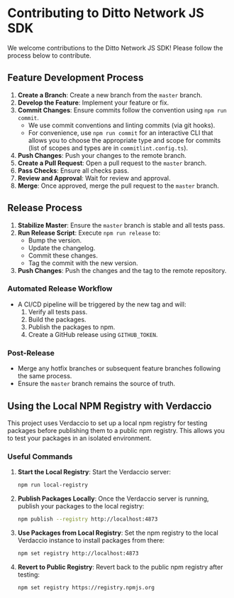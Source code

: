 # Contributing to Ditto Network JS SDK

We welcome contributions to the Ditto Network JS SDK! Please follow the process below to contribute.

## Feature Development Process

1. **Create a Branch**: Create a new branch from the `master` branch.
2. **Develop the Feature**: Implement your feature or fix.
3. **Commit Changes**: Ensure commits follow the convention using `npm run commit`.
   - We use commit conventions and linting commits (via git hooks).
   - For convenience, use `npm run commit` for an interactive CLI that allows you to choose the appropriate type and scope for commits (list of scopes and types are in `commitlint.config.ts`).
4. **Push Changes**: Push your changes to the remote branch.
5. **Create a Pull Request**: Open a pull request to the `master` branch.
6. **Pass Checks**: Ensure all checks pass.
7. **Review and Approval**: Wait for review and approval.
8. **Merge**: Once approved, merge the pull request to the `master` branch.

## Release Process

1. **Stabilize Master**: Ensure the `master` branch is stable and all tests pass.
2. **Run Release Script**: Execute `npm run release` to:
   - Bump the version.
   - Update the changelog.
   - Commit these changes.
   - Tag the commit with the new version.
3. **Push Changes**: Push the changes and the tag to the remote repository.

### Automated Release Workflow

- A CI/CD pipeline will be triggered by the new tag and will:
  1. Verify all tests pass.
  2. Build the packages.
  3. Publish the packages to npm.
  4. Create a GitHub release using `GITHUB_TOKEN`.

### Post-Release

- Merge any hotfix branches or subsequent feature branches following the same process.
- Ensure the `master` branch remains the source of truth.

## Using the Local NPM Registry with Verdaccio

This project uses Verdaccio to set up a local npm registry for testing packages before publishing them to a public npm registry. This allows you to test your packages in an isolated environment.

### Useful Commands

1. **Start the Local Registry**: Start the Verdaccio server:

    ```sh
    npm run local-registry
    ```

2. **Publish Packages Locally**: Once the Verdaccio server is running, publish your packages to the local registry:

    ```sh
    npm publish --registry http://localhost:4873
    ```

3. **Use Packages from Local Registry**: Set the npm registry to the local Verdaccio instance to install packages from there:

    ```sh
    npm set registry http://localhost:4873
    ```

4. **Revert to Public Registry**: Revert back to the public npm registry after testing:

    ```sh
    npm set registry https://registry.npmjs.org
    ```
